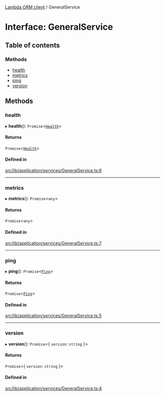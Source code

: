 [Lambda ORM client](../README.md) / GeneralService

# Interface: GeneralService

## Table of contents

### Methods

- [health](GeneralService.md#health)
- [metrics](GeneralService.md#metrics)
- [ping](GeneralService.md#ping)
- [version](GeneralService.md#version)

## Methods

### health

▸ **health**(): `Promise`\<[`Health`](Health.md)\>

#### Returns

`Promise`\<[`Health`](Health.md)\>

#### Defined in

[src/lib/application/services/GeneralService.ts:6](https://github.com/FlavioLionelRita/lambdaorm-client-node/blob/8126126/src/lib/application/services/GeneralService.ts#L6)

___

### metrics

▸ **metrics**(): `Promise`\<`any`\>

#### Returns

`Promise`\<`any`\>

#### Defined in

[src/lib/application/services/GeneralService.ts:7](https://github.com/FlavioLionelRita/lambdaorm-client-node/blob/8126126/src/lib/application/services/GeneralService.ts#L7)

___

### ping

▸ **ping**(): `Promise`\<[`Ping`](Ping.md)\>

#### Returns

`Promise`\<[`Ping`](Ping.md)\>

#### Defined in

[src/lib/application/services/GeneralService.ts:5](https://github.com/FlavioLionelRita/lambdaorm-client-node/blob/8126126/src/lib/application/services/GeneralService.ts#L5)

___

### version

▸ **version**(): `Promise`\<\{ `version`: `string`  }\>

#### Returns

`Promise`\<\{ `version`: `string`  }\>

#### Defined in

[src/lib/application/services/GeneralService.ts:4](https://github.com/FlavioLionelRita/lambdaorm-client-node/blob/8126126/src/lib/application/services/GeneralService.ts#L4)
